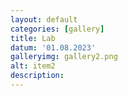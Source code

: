 ```yaml
---
layout: default
categories: [gallery]
title: Lab
datum: '01.08.2023'
galleryimg: gallery2.png
alt: item2
description:
---
```

